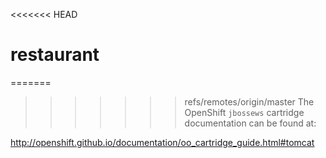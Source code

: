 <<<<<<< HEAD
# restaurant

=======
>>>>>>> refs/remotes/origin/master
The OpenShift `jbossews` cartridge documentation can be found at:

http://openshift.github.io/documentation/oo_cartridge_guide.html#tomcat
